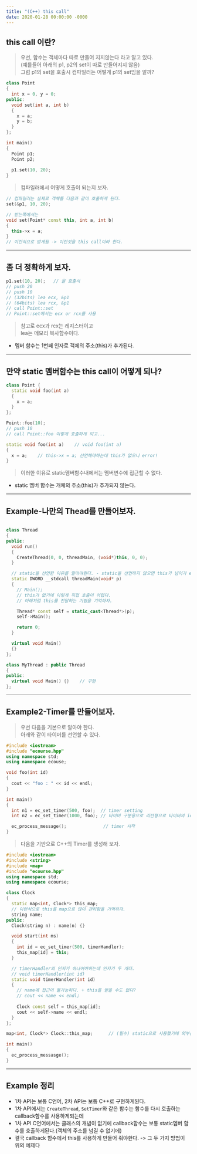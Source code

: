 ```yaml
---
title: "(C++) this call"
date: 2020-01-28 00:00:00 -0000
---
```


## this call 이란?

> 우선, 함수는 객체마다 따로 만들어 지지않는다 라고 알고 있다.<br>
> (예를들어 아래의 p1, p2의 set이 따로 만들어지지 않음)<br>
> 그럼 p1의 set을 호출시 컴파일러는 어떻게 p1의 set임을 알까?<br>

```cpp
class Point
{
  int x = 0, y = 0;
public:
  void set(int a, int b)
  {
    x = a;
    y = b;
  }
};

int main()
{
  Point p1;
  Point p2;
  
  p1.set(10, 20);
}
```

> 컴파일러에서 어떻게 호출이 되는지 보자.

```cpp
// 컴파일러는 실제로 객체를 다음과 같이 호출하게 된다.
set(&p1, 10, 20);

// 받는쪽에서는
void set(Point* const this, int a, int b)
{
  this->x = a;
}
// 이런식으로 받게됨 -> 이런것을 this call이라 한다.
```

---

## 좀 더 정확하게 보자.

```cpp
p1.set(10, 20);   // 을 호출시
// push 20
// push 10
// (32bits) lea ecx, &p1
// (64bits) lea rcx, &p1
// call Point::set
// Point::set에서는 ecx or rcx를 사용
```

> 참고로 ecx과 rcx는 레지스터이고<br>
> lea는 메모리 복사함수이다.

* 멤버 함수는 1번째 인자로 객체의 주소(this)가 추가된다.

---

## 만약 static 멤버함수는 this call이 어떻게 되나?

```cpp
class Point {
  static void foo(int a)
  {
    x = a;
  }
};

Point::foo(10);
// push 10
// call Point::foo 이렇게 호출하게 되고...
```

```cpp
static void foo(int a)    // void foo(int a)
{
  x = a;    // this->x = a; 선언해야하는데 this가 없으니 error!
}
```

> 이러한 이유로 static멤버함수내에서는 멤버변수에 접근할 수 없다.

* static 멤버 함수는 개체의 주소(this)가 추가되지 않는다.

---

## Example-나만의 Thead를 만들어보자.

```cpp

class Thread
{
public:
  void run()
  {
    CreateThread(0, 0, threadMain, (void*)this, 0, 0);
  }

  // static을 선언한 이유를 알아야한다. - static을 선언하지 않으면 this가 넘어가 error발생!
  static DWORD __stdcall threadMain(void* p)
  {
    // Main();    
    // this가 없기에 이렇게 직접 호출이 어렵다.
    // 아래처럼 this를 전달하는 기법을 기억하자.

    Thread* const self = static_cast<Thread*>(p);
    self->Main();

    return 0;
  }

  virtual void Main()
  {}
};

class MyThread : public Thread
{
public:
  virtual void Main() {}    // 구현
};
```

---

## Example2-Timer를 만들어보자.

> 우선 다음을 기본으로 알아야 한다.<Br>
> 아래와 같이 타이머를 선언할 수 있다.

```cpp
#include <iostream>
#include "ecourse.hpp"
using namespace std;
using namespace ecouse;

void foo(int id)
{
  cout << "foo : " << id << endl;
}

int main()
{
  int n1 = ec_set_timer(500, foo);  // timer setting
  int n2 = ec_set_timer(1000, foo); // 타이머 구분용으로 리턴형으로 타이머의 id가 나온다.

  ec_process_message();              // timer 시작
}
```

> 다음을 기반으로 C++의 Timer를 생성해 보자.

```cpp
#include <iostream>
#include <string>
#include <map>
#include "ecourse.hpp"
using namespace std;
using namespace ecourse;

class Clock
{
  static map<int, Clock*> this_map;
  // 이런식으로 this를 map으로 많이 관리함을 기억하자.
  string name;
public:
  Clock(string n) : name(n) {}

  void start(int ms)
  {
    int id = ec_set_timer(500, timerHandler);
    this_map[id] = this;
  }

  // timerHandler의 인자가 하나여야하는데 인자가 두 개다.
  // void timerHandler(int id)
  static void timerHandler(int id)
  {
    // name에 접근이 불가능하다. + this를 받을 수도 없다?
    // cout << name << endl;
    
    Clock const self = this_map[id];
    cout << self->name << endl;
  }
};

map<int, Clock*> Clock::this_map;      // (필수) static으로 사용했기에 외부선언을 해준다.

int main()
{
  ec_process_messasge();
}
```

---

## Example 정리

* 1차 API는 보통 C언어, 2차 API는 보통 C++로 구현하게된다.
* 1차 API에서는 `CreateThread`, `SetTimer`와 같은 함수는 함수를 다시 호출하는 callback함수를 사용하게되는데
* 1차 API C언어에서는 클래스의 개념이 없기에 callback함수는 보통 static멤버 함수를 호출하게된다.(객체의 주소를 넘길 수 없기에)
* 결국 callback 함수에서 this를 사용하게 만들어 줘야한다. -> 그 두 가지 방법이 위의 예제다

